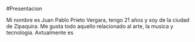#Presentacion

Mi nombre es Juan Pablo Prieto Vergara, tengo 21 años y soy de la ciudad de Zipaquira. Me gusta todo aquello relacionado al arte, la musica y tecnologia. Axtualmente es
